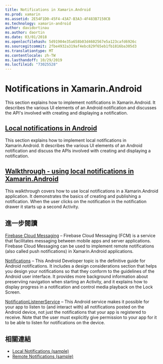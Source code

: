 ```yaml
---
title: Notifications in Xamarin.Android
ms.prod: xamarin
ms.assetid: 2E54F1D0-45F4-43A7-B3A3-4F483B7150CB
ms.technology: xamarin-android
author: davidortinau
ms.author: daortin
ms.date: 03/01/2018
ms.openlocfilehash: 5d91904e35a658b03d4602567e5a123cafd6926c
ms.sourcegitcommit: 2fbe4932a319af4ebc829f65eb1fb1816ba305d3
ms.translationtype: MT
ms.contentlocale: zh-TW
ms.lasthandoff: 10/29/2019
ms.locfileid: "73025528"
---
```

# <a name="notifications-in-xamarinandroid"></a>Notifications in Xamarin.Android

This section explains how to implement notifications in Xamarin.Android. It describes the various UI elements of an Android notification and discusses the API's involved with creating and displaying a notification.

## <a name="local-notifications-in-androidlocal-notificationsmd"></a>[Local notifications in Android](local-notifications.md)

This section explains how to implement local notifications in Xamarin.Android. It describes the various UI elements of an Android notification and discuss the APIs involved with creating and displaying a notification.

## <a name="walkthrough---using-local-notifications-in-xamarinandroidlocal-notifications-walkthroughmd"></a>[Walkthrough - using local notifications in Xamarin.Android](local-notifications-walkthrough.md)  

This walkthrough covers how to use local notifications in a Xamarin.Android application. It demonstrates the basics of creating and publishing a notification. When the user clicks on the notification in the notification drawer it starts up a second Activity. 

## <a name="further-reading"></a>進一步閱讀

[Firebase Cloud Messaging](~/android/data-cloud/google-messaging/firebase-cloud-messaging.md) &ndash; Firebase Cloud Messaging (FCM) is a service that facilitates messaging between mobile apps and server applications. Firebase Cloud Messaging can be used to implement remote notifications (also called push notifications) in Xamarin.Android applications.

[Notifications](https://developer.android.com/guide/topics/ui/notifiers/notifications.html) &ndash; This Android Developer topic is the definitive guide for Android notifications. It includes a design considerations section that helps you design your notifications so that they conform to the guidelines of the Android user interface. It provides more background information about preserviing navigation when starting an Activity, and it explains how to display progress in a notification and control media playback on the Lock Screen.

[NotificationListenerService](xref:Android.Service.Notification.NotificationListenerService) &ndash; This Android service makes it possible for your app to listen to (and interact with) all notifications posted on the Android device, not just the notifications that your app is registered to receive.
Note that the user must explicitly give permission to your app for it to be able to listen for notifications on the device.

## <a name="related-links"></a>相關連結

- [Local Notifications (sample)](https://docs.microsoft.com/samples/xamarin/monodroid-samples/localnotifications)
- [Remote Notifications (sample)](https://docs.microsoft.com/samples/xamarin/monodroid-samples/remotenotifications)
